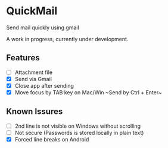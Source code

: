 # QuickMail
Send mail quickly using gmail

A work in progress, currently under development.

## Features

- [ ] Attachment file
- [x] Send via Gmail
- [x] Close app after sending
- [x] Move focus by TAB key on Mac/Win ~Send by Ctrl + Enter~

## Known Issures

- [ ] 2nd line is not visible on Windows without scrolling
- [ ] Not secure (Passwords is stored locally in plain text)
- [x] Forced line breaks on Android
